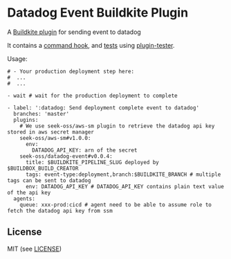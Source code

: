 # Datadog Event Buildkite Plugin

A [Buildkite plugin](https://buildkite.com/docs/agent/v3/plugins) for sending event to datadog

It contains a [command hook](hooks/command), and [tests](tests/test.bats) using [plugin-tester](https://github.com/buildkite-plugins/plugin-tester).

Usage:
```
# - Your production deployment step here:
#  ...
#  ...

- wait # wait for the production deployment to complete

- label: ':datadog: Send deployment complete event to datadog'
  branches: 'master'
  plugins:
    # We use seek-oss/aws-sm plugin to retrieve the datadog api key stored in aws secret manager
    seek-oss/aws-sm#v1.0.0:
      env:
        DATADOG_API_KEY: arn of the secret
    seek-oss/datadog-event#v0.0.4:
      title: $BUILDKITE_PIPELINE_SLUG deployed by $BUILDBOX_BUILD_CREATOR
      tags: event-type:deployment,branch:$BUILDKITE_BRANCH # multiple tags can be sent to datadog
      env: DATADOG_API_KEY # DATADOG_API_KEY contains plain text value of the api key
  agents:
    queue: xxx-prod:cicd # agent need to be able to assume role to fetch the datadog api key from ssm
```



## License

MIT (see [LICENSE](LICENSE))
